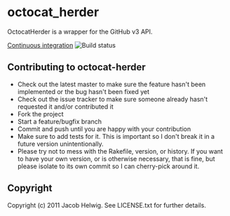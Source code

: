 # octocat_herder

OctocatHerder is a wrapper for the GitHub v3 API.

[Continuous integration](http://travis-ci.org/jhelwig/octocat_herder) ![Build status](http://travis-ci.org/jhelwig/octocat_herder.png)

## Contributing to octocat-herder

* Check out the latest master to make sure the feature hasn't been implemented or the bug hasn't been fixed yet
* Check out the issue tracker to make sure someone already hasn't requested it and/or contributed it
* Fork the project
* Start a feature/bugfix branch
* Commit and push until you are happy with your contribution
* Make sure to add tests for it. This is important so I don't break it in a future version unintentionally.
* Please try not to mess with the Rakefile, version, or history. If you want to have your own version, or is otherwise necessary, that is fine, but please isolate to its own commit so I can cherry-pick around it.

## Copyright

Copyright (c) 2011 Jacob Helwig. See LICENSE.txt for
further details.

